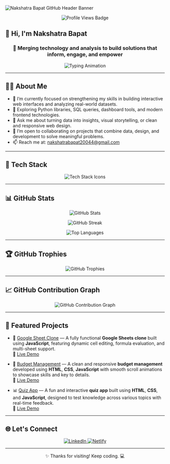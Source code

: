 
<!-- Profile Header Banner -->
<img src="https://capsule-render.vercel.app/api?type=waving&color=gradient&height=200&section=header&text=Nakshatra%20Bapat&fontSize=40&fontAlignY=35&desc=Welcome%20to%20my%20GitHub%20profile!&descAlignY=60&descAlign=50" alt="Nakshatra Bapat GitHub Header Banner" />

<!-- Visitor Badge -->
<p align="center">
  <img src="https://komarev.com/ghpvc/?username=nbapat03&label=Profile%20views&color=0e75b6&style=flat" alt="Profile Views Badge" />
</p>

## 👋 Hi, I'm Nakshatra Bapat

<h3 align="center">🚀 Merging technology and analysis to build solutions that inform, engage, and empower</h3>

<!-- Typing Animation -->
<p align="center">
  <img src="https://readme-typing-svg.demolab.com?font=Fira+Code&weight=500&pause=1000&color=F75C7E&center=true&vCenter=true&width=435&lines=Full-stack+Developer;Always+Learning+New+Things;Open+Source+Enthusiast;Let's+Build+Together+%F0%9F%9A%80" alt="Typing Animation" />
</p>

---

## 👨‍💻 About Me

- 🔭 I’m currently focused on strengthening my skills in building interactive web interfaces and analyzing real-world datasets.
- 🌱 Exploring Python libraries, SQL queries, dashboard tools, and modern frontend technologies.
- 💬 Ask me about turning data into insights, visual storytelling, or clean and responsive web design.
- 🤝 I’m open to collaborating on projects that combine data, design, and development to solve meaningful problems.
- 📫 Reach me at: [nakshatrabapat20044@gmail.com](mailto:nakshatrabapat20044@gmail.com)

---

## 🧰 Tech Stack

<p align="center">
  <img src="https://skillicons.dev/icons?i=python,Excel,Tableau,Power BI,MySQL,html,css,git,github,linux," alt="Tech Stack Icons" />
</p>

---

## 📊 GitHub Stats

<p align="center">
  <img src="https://github-readme-stats.vercel.app/api?username=nbapat03&show_icons=true&theme=radical&hide_border=true&layout=compact" alt="GitHub Stats" />
</p>

<p align="center">
  <img src="https://github-readme-streak-stats.herokuapp.com/?user=nbapat03&theme=radical&hide_border=true" alt="GitHub Streak" />
</p>

<p align="center">
  <img src="https://github-readme-stats.vercel.app/api/top-langs/?username=nbapat03&layout=compact&theme=radical&hide_border=true" alt="Top Languages" />
</p>

---

## 🏆 GitHub Trophies

<p align="center">
  <img src="https://github-profile-trophy.vercel.app/?username=nbapat03&theme=radical&no-frame=true&margin-w=15&row=1" alt="GitHub Trophies" />
</p>

---

## 📈 GitHub Contribution Graph

<p align="center">
  <img src="https://github-readme-activity-graph.vercel.app/graph?username=nbapat03&theme=radical&area=true" alt="GitHub Contribution Graph" />
</p>

---

## 📌 Featured Projects

- 🚀 [Google Sheet Clone](https://github.com/nbapat03/Google-Sheet-Clone) — A fully functional **Google Sheets clone** built using **JavaScript**, featuring dynamic cell editing, formula evaluation, and multi-sheet support.  
  🔗 [Live Demo](https://clone-google-sheet.netlify.app/)

- 💼 [Budget Management](https://github.com/nbapat03/budget-management) — A clean and responsive **budget management** developed using **HTML**, **CSS**, **JavaScript** with smooth scroll animations to showcase skills and key to details.<br/>
  🔗 [Live Demo](https://budget-management-application.netlify.app/)
  
- 📊 [Quiz App](https://github.com/nbapat03/Quiz-Generator) — A fun and interactive **quiz app** built using **HTML**, **CSS**, and **JavaScript**, designed to test knowledge across various topics with real-time feedback.  
  🔗 [Live Demo](https://quiz-generator-application.netlify.app/)

---

## 🌐 Let's Connect

<p align="center">
  <a href="https://www.linkedin.com/in/nakshatra-bapat-99aa7a236/" target="_blank">
    <img src="https://img.shields.io/badge/-LinkedIn-0A66C2?style=for-the-badge&logo=linkedin&logoColor=white" alt="LinkedIn" />
  </a>
  <a href="https://app.netlify.com/teams/nbapat03/projects" target="_blank">
    <img src="https://img.shields.io/badge/-Netlify-00C7B7?style=for-the-badge&logo=netlify&logoColor=white" alt="Netlify" />
  </a>
</p>

---

<p align="center">✨ Thanks for visiting! Keep coding. 💻</p>
